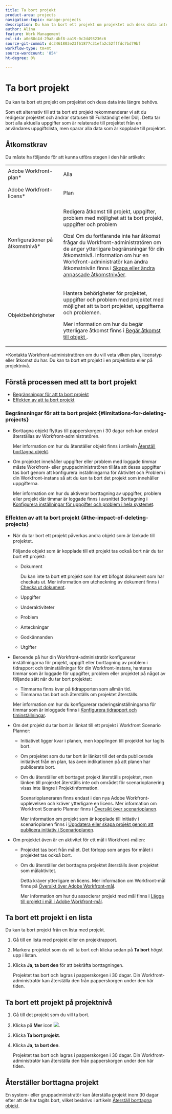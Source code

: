```yaml
---
title: Ta bort projekt
product-area: projects
navigation-topic: manage-projects
description: Du kan ta bort ett projekt om projektet och dess data inte längre behövs.
author: Alina
feature: Work Management
exl-id: a0e80c4d-29a8-4bf8-aa19-0c2d493236c6
source-git-commit: dc3461803e23f61877c31efa2c52fffdc7bd79bf
workflow-type: tm+mt
source-wordcount: '854'
ht-degree: 0%

---
```


# Ta bort projekt

Du kan ta bort ett projekt om projektet och dess data inte längre behövs.

Som ett alternativ till att ta bort ett projekt rekommenderar vi att du redigerar projektet och ändrar statusen till Fullständigt eller Dölj. Detta tar bort alla aktuella uppgifter som är relaterade till projektet från en användares uppgiftslista, men sparar alla data som är kopplade till projektet.

## Åtkomstkrav

<!-- drafted for P&P:
<table style="table-layout:auto"> 
 <col> 
 <col> 
 <tbody> 
  <tr> 
   <td> <p>Adobe Workfront plan*</p> </td> 
   <td>Any</td> 
  </tr> 
  <tr> 
   <td> <p>Adobe Workfront license*</p> </td> 
   <td> <p>Current license: Standard </p> 
   Or
   <p>Legacy license: Plan </p>
   </td> 
  </tr> 
  <tr data-mc-conditions=""> 
   <td><strong>Access level configurations*</strong> </td> 
   <td> <p>Edit access to Projects with ability to Create <span>and Delete</span> projects</p> <p><b>NOTE</b>
   
   If you still don't have access, ask your Workfront administrator if they set additional restrictions in your access level. For information on how a Workfront administrator can change your access level, see <a href="../../../administration-and-setup/add-users/configure-and-grant-access/create-modify-access-levels.md" class="MCXref xref">Create or modify custom access levels</a>.</p> </td> 
  </tr> 
  <tr data-mc-conditions=""> 
   <td> <p><strong>Object permissions</strong> </p> </td> 
   <td> <p>Edit access to Projects, Tasks,&nbsp;Issues with ability to Delete projects, tasks, and issues</p> <p>Note: If you still don't have access, ask your Workfront administrator if they set additional restrictions in your access level. For information on how a Workfront administrator can modify your access level, see <a href="../../../administration-and-setup/add-users/configure-and-grant-access/create-modify-access-levels.md" class="MCXref xref">Create or modify custom access levels</a>.</p> </td> 
  </tr> 
 </tbody> 
</table>
-->

Du måste ha följande för att kunna utföra stegen i den här artikeln:

<table style="table-layout:auto"> 
 <col> 
 <col> 
 <tbody> 
  <tr> 
   <td role="rowheader">Adobe Workfront-plan*</td> 
   <td> <p>Alla </p> </td> 
  </tr> 
  <tr> 
   <td role="rowheader">Adobe Workfront-licens*</td> 
   <td> <p>Plan </p> </td> 
  </tr> 
  <tr> 
   <td role="rowheader">Konfigurationer på åtkomstnivå*</td> 
   <td> <p>Redigera åtkomst till projekt, uppgifter, problem med möjlighet att ta bort projekt, uppgifter och problem</p> <p>Obs! Om du fortfarande inte har åtkomst frågar du Workfront-administratören om de anger ytterligare begränsningar för din åtkomstnivå. Information om hur en Workfront-administratör kan ändra åtkomstnivån finns i <a href="../../../administration-and-setup/add-users/configure-and-grant-access/create-modify-access-levels.md" class="MCXref xref">Skapa eller ändra anpassade åtkomstnivåer</a>.</p> </td> 
  </tr> 
  <tr> 
   <td role="rowheader">Objektbehörigheter</td> 
   <td> <p>Hantera behörigheter för projektet, uppgifter och problem med projektet med möjlighet att ta bort projektet, uppgifterna och problemen. </p> <p>Mer information om hur du begär ytterligare åtkomst finns i <a href="../../../workfront-basics/grant-and-request-access-to-objects/request-access.md" class="MCXref xref">Begär åtkomst till objekt </a>.</p> </td> 
  </tr> 
 </tbody> 
</table>

&#42;Kontakta Workfront-administratören om du vill veta vilken plan, licenstyp eller åtkomst du har.
Du kan ta bort ett projekt i en projektlista eller på projektnivå.

## Förstå processen med att ta bort projekt

* [Begränsningar för att ta bort projekt](#limitations-for-deleting-projects)
* [Effekten av att ta bort projekt](#the-impact-of-deleting-projects)

### Begränsningar för att ta bort projekt  {#limitations-for-deleting-projects}

* Borttagna objekt flyttas till papperskorgen i 30 dagar och kan endast återställas av Workfront-administratören.

   Mer information om hur du återställer objekt finns i artikeln [Återställ borttagna objekt](../../../administration-and-setup/manage-workfront/manage-deleted-items/restore-deleted-items.md).

* Om projektet innehåller uppgifter eller problem med loggade timmar måste Workfront- eller gruppadministratören tillåta att dessa uppgifter tas bort genom att konfigurera inställningarna för Aktivitet och Problem i din Workfront-instans så att du kan ta bort det projekt som innehåller uppgifterna.

   Mer information om hur du aktiverar borttagning av uppgifter, problem eller projekt där timmar är loggade finns i avsnittet Borttagning i [Konfigurera inställningar för uppgifter och problem i hela systemet](../../../administration-and-setup/set-up-workfront/configure-system-defaults/set-task-issue-preferences.md).

   <!--
  <p data-mc-conditions="QuicksilverOrClassic.Quicksilver,QuicksilverOrClassic.Draft mode">(NOTE: this bullet stays in NWE only forever)</p>
  -->

### Effekten av att ta bort projekt {#the-impact-of-deleting-projects}

* När du tar bort ett projekt påverkas andra objekt som är länkade till projektet.

   Följande objekt som är kopplade till ett projekt tas också bort när du tar bort ett projekt:

   * Dokument

      Du kan inte ta bort ett projekt som har ett bifogat dokument som har checkats ut. Mer information om utcheckning av dokument finns i [Checka ut dokument](../../../documents/managing-documents/check-out-documents.md).

   * Uppgifter
   * Underaktiviteter
   * Problem
   * Anteckningar
   * Godkännanden
   * Utgifter

* Beroende på hur din Workfront-administratör konfigurerar inställningarna för projekt, uppgift eller borttagning av problem i tidrapport och timinställningar för din Workfront-instans, hanteras timmar som är loggade för uppgifter, problem eller projektet på något av följande sätt när du tar bort projektet:

   * Timmarna finns kvar på tidrapporten som allmän tid.
   * Timmarna tas bort och återställs om projektet återställs.

   Mer information om hur du konfigurerar raderingsinställningarna för timmar som är inloggade finns i [Konfigurera tidrapport och timinställningar](../../../administration-and-setup/set-up-workfront/configure-timesheets-schedules/timesheet-and-hour-preferences.md).

* Om det projekt du tar bort är länkat till ett projekt i Workfront Scenario Planner:

   * Initiativet ligger kvar i planen, men kopplingen till projektet har tagits bort.
   * Om projektet som du tar bort är länkat till det enda publicerade initiativet från en plan, tas även indikationen på att planen har publicerats bort.
   * Om du återställer ett borttaget projekt återställs projektet, men länken till projektet återställs inte och området för scenarioplanering visas inte längre i Projektinformation.

      Scenarioplaneraren finns endast i den nya Adobe Workfront-upplevelsen och kräver ytterligare en licens. Mer information om Workfront Scenario Planner finns i [Översikt över scenarioplanen](../../../scenario-planner/scenario-planner-overview.md).

      Mer information om projekt som är kopplade till initiativ i scenarioplanen finns i [Uppdatera eller skapa projekt genom att publicera initiativ i Scenarioplanen](../../../scenario-planner/publish-scenarios-update-projects.md).

* Om projektet även är en aktivitet för ett mål i Workfront-målen:

   * Projektet tas bort från målet. Det förlopp som anges för målet i projektet tas också bort.

   * Om du återställer det borttagna projektet återställs även projektet som målaktivitet.

      Detta kräver ytterligare en licens. Mer information om Workfront-mål finns på [Översikt över Adobe Workfront-mål](../../../workfront-goals/goal-management/wf-goals-overview.md).

      Mer information om hur du associerar projekt med mål finns i [Lägga till projekt i mål i Adobe Workfront-mål](../../../workfront-goals/results-and-activities/connect-projects-to-goals-overview.md).

## Ta bort ett projekt i en lista

Du kan ta bort projekt från en lista med projekt.

1. Gå till en lista med projekt eller en projektrapport.
1. Markera projektet som du vill ta bort och klicka sedan på **Ta bort** högst upp i listan.

1. Klicka **Ja, ta bort den** för att bekräfta borttagningen.

   Projektet tas bort och lagras i papperskorgen i 30 dagar. Din Workfront-administratör kan återställa den från papperskorgen under den här tiden.

## Ta bort ett projekt på projektnivå

1. Gå till det projekt som du vill ta bort.
1. Klicka på **Mer** icon ![](assets/qs-more-menu.png).

1. Klicka **Ta bort projekt**.

1. Klicka **Ja, ta bort den**.

   Projektet tas bort och lagras i papperskorgen i 30 dagar. Din Workfront-administratör kan återställa den från papperskorgen under den här tiden.

## Återställer borttagna projekt

En system- eller gruppadministratör kan återställa projekt inom 30 dagar efter att de har tagits bort, vilket beskrivs i artikeln [Återställ borttagna objekt](../../../administration-and-setup/manage-workfront/manage-deleted-items/restore-deleted-items.md).
